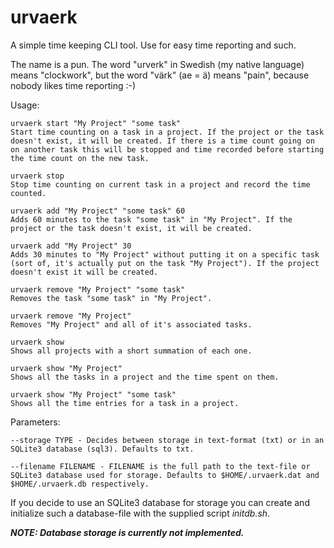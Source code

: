# urvaerk
A simple time keeping CLI tool. Use for easy time reporting and such.

The name is a pun. The word "urverk" in Swedish (my native language) means "clockwork", but the word "värk" (ae = ä) means "pain", because nobody likes time reporting :-)

Usage:
	
	urvaerk start "My Project" "some task"
	Start time counting on a task in a project. If the project or the task doesn't exist, it will be created. If there is a time count going on on another task this will be stopped and time recorded before starting the time count on the new task.
	
	urvaerk stop
	Stop time counting on current task in a project and record the time counted.
	
	urvaerk add "My Project" "some task" 60
	Adds 60 minutes to the task "some task" in "My Project". If the project or the task doesn't exist, it will be created.
	
	urvaerk add "My Project" 30
	Adds 30 minutes to "My Project" without putting it on a specific task (sort of, it's actually put on the task "My Project"). If the project doesn't exist it will be created.
	
	urvaerk remove "My Project" "some task"
	Removes the task "some task" in "My Project".
	
	urvaerk remove "My Project"
	Removes "My Project" and all of it's associated tasks.

	urvaerk show
	Shows all projects with a short summation of each one.

	urvaerk show "My Project"
	Shows all the tasks in a project and the time spent on them.

	urvaerk show "My Project" "some task"
	Shows all the time entries for a task in a project.

Parameters:

	--storage TYPE - Decides between storage in text-format (txt) or in an SQLite3 database (sql3). Defaults to txt.

	--filename FILENAME - FILENAME is the full path to the text-file or SQLite3 database used for storage. Defaults to $HOME/.urvaerk.dat and $HOME/.urvaerk.db respectively.
	

If you decide to use an SQLite3 database for storage you can create and initialize such a database-file with the supplied script *initdb.sh*.

***NOTE: Database storage is currently not implemented.***
